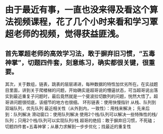 # 由于最近有事，一直也没来得及看这个算法视频课程，花了几个小时来看和学习覃超老师的视频，觉得获益匪浅。

## 首先覃超老师的高效学习法，敢于摒弃旧习惯，“五毒神掌”，切题四件套，刻意练习，确实都很关键，很重要。
其次，关于数组，链表，跳表的层层递进，每种数据的特性加优劣所在。在实战题目里面，讲到关于爬楼梯的问题，开始确实是超哥说的懵逼状态，可当超哥说出落实到最近重复子问题时，最后竟然就是一个斐波拉切数列的问题，恍然大悟了。超哥讲问题很彻底，该细节的地方也很细。
环形链表：使用快慢指针
从栈、队列到双端队列，优先队列
最近相关性（从外到内，一致性）：用栈来解决；
先来后到：队列解决
滑动窗口：使用队列解决
使用2个栈/队列可以解决一些特殊性的栈/队列；只用2个栈/队列可以实现队列/栈
超哥的绝招：敢于摒弃旧习惯，不死磕；切题四件套+五毒神掌；从暴力求解到一步步优化；找最近的重复性
